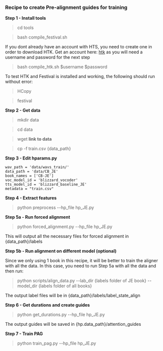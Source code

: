 ### Recipe to create Pre-alignment guides for training

**Step 1 - Install tools**

> cd tools

> bash compile_festival.sh

If you dont already have an account with HTS, you need to create one in order to download HTK. 
Get an account here: [htk](http://htk.eng.cam.ac.uk/register.shtml) as you will need a username and password for the next step

> bash compile_htk.sh $username $password

To test HTK and Festival is installed and working, the following should run without error:

> HCopy

> festival

**Step 2 - Get data**

> mkdir data

> cd data

> wget **link to data**

> cp -f train.csv {data_path}


**Step 3 - Edit hparams.py**

    wav_path = 'data/wavs_train/'
    data_path = 'data/CB_JE'
    book_names = ['CB-JE']
    voc_model_id = 'blizzard_vocoder'
    tts_model_id = 'blizzard_baseline_JE'
    metadata = "train.csv"

**Step 4 - Extract features**

> python preprocess --hp_file hp_JE.py

**Step 5a - Run forced alignment**

> python forced_alignment.py --hp_file hp_JE.py

This will output all the necessary files for forced alignment in {data_path}/labels

**Step 5b - Run alignment on different model (optional)**

Since we only using 1 book in this recipe, it will be better to train the aligner with all the data. In this case, you need to run Step 5a with all the data and then run:

> python scripts/align_data.py --lab_dir {labels folder of JE book} --model_dir {labels folder of all books}

The output label files will be in {data_path}/labels/label_state_align

**Step 6 - Get durations and create guides**

> python get_durations.py --hp_file hp_JE.py

The output guides will be saved in {hp.data_path}/attention_guides

**Step 7 - Train PAG**

> python train_pag.py --hp_file hp_JE.py



